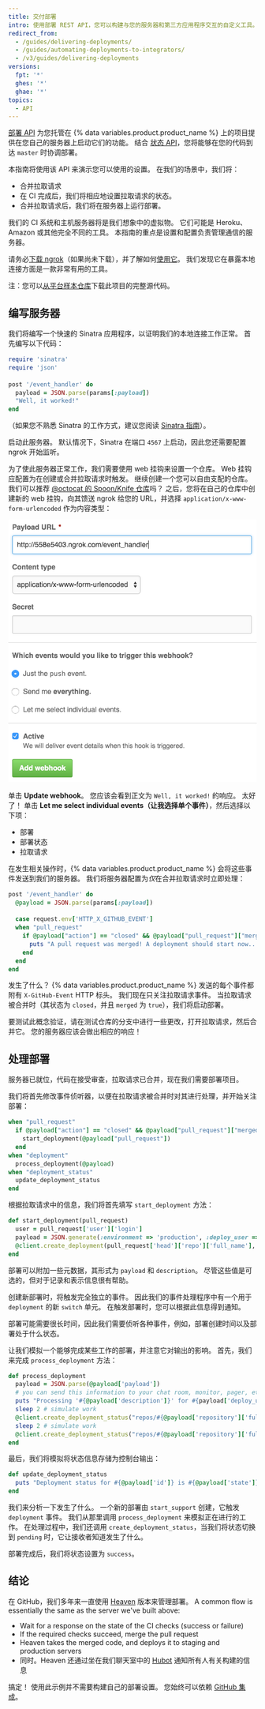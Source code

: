 ```yaml
---
title: 交付部署
intro: 使用部署 REST API，您可以构建与您的服务器和第三方应用程序交互的自定义工具。
redirect_from:
  - /guides/delivering-deployments/
  - /guides/automating-deployments-to-integrators/
  - /v3/guides/delivering-deployments
versions:
  fpt: '*'
  ghes: '*'
  ghae: '*'
topics:
  - API
---
```

 
  

[部署 API][deploy API] 为您托管在 {% data variables.product.product_name %} 上的项目提供在您自己的服务器上启动它们的功能。 结合 [状态 API][status API]，您将能够在您的代码到达 `master` 时协调部署。

本指南将使用该 API 来演示您可以使用的设置。 在我们的场景中，我们将：

* 合并拉取请求
* 在 CI 完成后，我们将相应地设置拉取请求的状态。
* 合并拉取请求后，我们将在服务器上运行部署。

我们的 CI 系统和主机服务器将是我们想象中的虚拟物。 它们可能是 Heroku、Amazon 或其他完全不同的工具。 本指南的重点是设置和配置负责管理通信的服务器。

请务必[下载 ngrok][ngrok]（如果尚未下载），并了解如何[使用它][using ngrok]。 我们发现它在暴露本地连接方面是一款非常有用的工具。

注：您可以[从平台样本仓库][platform samples]下载此项目的完整源代码。

## 编写服务器

我们将编写一个快速的 Sinatra 应用程序，以证明我们的本地连接工作正常。 首先编写以下代码：

``` ruby
require 'sinatra'
require 'json'

post '/event_handler' do
  payload = JSON.parse(params[:payload])
  "Well, it worked!"
end
```

（如果您不熟悉 Sinatra 的工作方式，建议您阅读 [ Sinatra 指南][Sinatra]）。

启动此服务器。 默认情况下，Sinatra 在端口 `4567` 上启动，因此您还需要配置 ngrok 开始监听。

为了使此服务器正常工作，我们需要使用 web 挂钩来设置一个仓库。 Web 挂钩应配置为在创建或合并拉取请求时触发。 继续创建一个您可以自由支配的仓库。 我们可以推荐 [@octocat 的 Spoon/Knife 仓库](https://github.com/octocat/Spoon-Knife)吗？ 之后，您将在自己的仓库中创建新的 web 挂钩，向其馈送 ngrok 给您的 URL，并选择 `application/x-www-form-urlencoded` 作为内容类型：

![新的 ngrok URL](/assets/images/webhook_sample_url.png)

单击 **Update webhook**。 您应该会看到正文为 `Well, it worked!` 的响应。 太好了！ 单击 **Let me select individual events（让我选择单个事件）**，然后选择以下项：

* 部署
* 部署状态
* 拉取请求

在发生相关操作时，{% data variables.product.product_name %} 会将这些事件发送到我们的服务器。 我们将服务器配置为*仅*在合并拉取请求时立即处理：

``` ruby
post '/event_handler' do
  @payload = JSON.parse(params[:payload])

  case request.env['HTTP_X_GITHUB_EVENT']
  when "pull_request"
    if @payload["action"] == "closed" && @payload["pull_request"]["merged"]
      puts "A pull request was merged! A deployment should start now..."
    end
  end
end
```

发生了什么？ {% data variables.product.product_name %} 发送的每个事件都附有 `X-GitHub-Event` HTTP 标头。 我们现在只关注拉取请求事件。 当拉取请求被合并时（其状态为 `closed`，并且 `merged` 为 `true`），我们将启动部署。

要测试此概念验证，请在测试仓库的分支中进行一些更改，打开拉取请求，然后合并它。 您的服务器应该会做出相应的响应！

## 处理部署

服务器已就位，代码在接受审查，拉取请求已合并，现在我们需要部署项目。

我们将首先修改事件侦听器，以便在拉取请求被合并时对其进行处理，并开始关注部署：

``` ruby
when "pull_request"
  if @payload["action"] == "closed" && @payload["pull_request"]["merged"]
    start_deployment(@payload["pull_request"])
  end
when "deployment"
  process_deployment(@payload)
when "deployment_status"
  update_deployment_status
end
```

根据拉取请求中的信息，我们将首先填写 `start_deployment` 方法：

``` ruby
def start_deployment(pull_request)
  user = pull_request['user']['login']
  payload = JSON.generate(:environment => 'production', :deploy_user => user)
  @client.create_deployment(pull_request['head']['repo']['full_name'], pull_request['head']['sha'], {:payload => payload, :description => "Deploying my sweet branch"})
end
```

部署可以附加一些元数据，其形式为 `payload` 和 `description`。 尽管这些值是可选的，但对于记录和表示信息很有帮助。

创建新部署时，将触发完全独立的事件。 因此我们的事件处理程序中有一个用于 `deployment` 的新 `switch` 单元。 在触发部署时，您可以根据此信息得到通知。

部署可能需要很长时间，因此我们需要侦听各种事件，例如，部署创建时间以及部署处于什么状态。

让我们模拟一个能够完成某些工作的部署，并注意它对输出的影响。 首先，我们来完成 `process_deployment` 方法：

``` ruby
def process_deployment
  payload = JSON.parse(@payload['payload'])
  # you can send this information to your chat room, monitor, pager, etc.
  puts "Processing '#{@payload['description']}' for #{payload['deploy_user']} to #{payload['environment']}"
  sleep 2 # simulate work
  @client.create_deployment_status("repos/#{@payload['repository']['full_name']}/deployments/#{@payload['id']}", 'pending')
  sleep 2 # simulate work
  @client.create_deployment_status("repos/#{@payload['repository']['full_name']}/deployments/#{@payload['id']}", 'success')
end
```

最后，我们将模拟将状态信息存储为控制台输出：

``` ruby
def update_deployment_status
  puts "Deployment status for #{@payload['id']} is #{@payload['state']}"
end
```

我们来分析一下发生了什么。 一个新的部署由 `start_support` 创建，它触发 `deployment` 事件。 我们从那里调用 `process_deployment` 来模拟正在进行的工作。 在处理过程中，我们还调用 `create_deployment_status`，当我们将状态切换到 `pending` 时，它让接收者知道发生了什么。

部署完成后，我们将状态设置为 `success`。

## 结论

在 GitHub，我们多年来一直使用 [Heaven][heaven] 版本来管理部署。 A common flow is essentially the same as the server we've built above:

* Wait for a response on the state of the CI checks (success or failure)
* If the required checks succeed, merge the pull request
* Heaven takes the merged code, and deploys it to staging and production servers
* 同时。Heaven 还通过坐在我们聊天室中的 [Hubot][hubot] 通知所有人有关构建的信息

搞定！ 使用此示例并不需要构建自己的部署设置。 您始终可以依赖 [GitHub 集成][integrations]。

[deploy API]: /rest/reference/repos#deployments
[status API]: /guides/building-a-ci-server
[ngrok]: https://ngrok.com/
[using ngrok]: /webhooks/configuring/#using-ngrok
[platform samples]: https://github.com/github/platform-samples/tree/master/api/ruby/delivering-deployments
[Sinatra]: http://www.sinatrarb.com/
[heaven]: https://github.com/atmos/heaven
[hubot]: https://github.com/github/hubot
[integrations]: https://github.com/integrations
